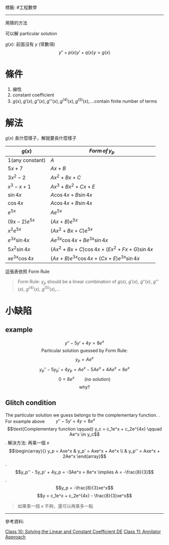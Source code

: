 標籤: #工程數學 

---

用猜的方法

可以解 particular solution

$g(x)$: 前面沒有 $y$ (常數項)
$$y'' + p(x)y' + q(x)y = g(x)$$

# 條件

1. 線性
2. constant coefficient
3. $g(x), g'(x), g''(x), g'''(x), g^{(4)}(x), g^{(5)}(x),...\text{contain finite number of terms}$

# 解法

$g(x)$ 長什麼樣子，解就要長什麼樣子

$g(x)$ | $Form\, of \, y_p$
--- | ---
$1(\text{any constant})$ | $A$
$5x + 7$ | $Ax + B$
$3x^2 - 2$ | $Ax^2 + Bx + C$
$x^3 - x + 1$ | $Ax^3 + Bx^2 + Cx + E$
$\sin 4x$ | $A\cos 4x + B\sin 4x$
$\cos 4x$ | $A\cos 4x + B\sin 4x$
$e^{5x}$ | $Ae^{5x}$
$(9x - 2)e^{5x}$ | $(Ax + B)e^{5x}$
$x^2e^{5x}$ | $(Ax^2 + Bx + C)e^{5x}$
$e^{3x}\sin 4x$ | $Ae^{3x}\cos 4x + Be^{3x}\sin 4x$
$5x^2\sin 4x$ | $(Ax^2 + Bx + C)\cos 4x + (Ex^2 + Fx + G)\sin 4x$
$xe^{3x}\cos 4x$ | $(Ax + B)e^{3x}\cos 4x + (Cx + E)e^{3x}\sin 4x$

這張表依照 Form Rule

> Form Rule:
> $y_p$ should be a linear combination of $g(x)$, $g'(x)$, $g''(x)$, $g'''(x)$, $g^{(4)}(x)$, $g^{(5)}(x)$,...

# 小缺陷

## example

$$y'' - 5y' + 4y = 8e^x$$
$$\text{Particular solution guessed by Form Rule:}$$
$$y_p = Ae^x$$
$$y_p'' - 5y_p' + 4y_p = Ae^x - 5Ae^x + 4Ae^x = 8e^x$$
$$0 = 8e^x \qquad \text{(no solution)}$$
$$\text{why?}$$

## Glitch condition

The particular solution we guess belongs to the complementary function.
.
For example above $\qquad y'' - 5y' + 4y = 8e^x$
$$\text{Complementary function \qquad} y_c = c_1e^x + c_2e^{4x} \qquad Ae^x \in y_c$$
.
解決方法: 再乘一個 $x$
$$\begin{array}{} y_p = Axe^x & y_p' = Axe^x + Ae^x \\ & y_p'' = Axe^x + 2Ae^x \end{array}$$
.
$$y_p'' - 5y_p' + 4y_p = -3Ae^x = 8e^x \implies A = -\frac{8}{3}$$
.
$$y_p = -\frac{8}{3}xe^x$$
$$y = c_1e^x + c_2e^{4x} - \frac{8}{3}xe^x$$

> 如果乘一個 $x$ 不夠，還可以再乘多一點

---

參考資料:

[Class 10: Solving the Linear and Constant Coefficient DE](https://youtu.be/4yTXud2Ig88)
[Class 11: Annilator Approach](https://youtu.be/JcgQYtArOWA)